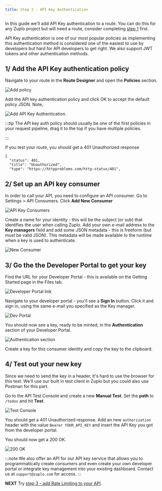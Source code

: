 ```yaml
---
title: Step 2 - API Key Authentication
---
```


In this guide we'll add API Key authentication to a route. You can do this for any Zuplo project but will need a route, consider completing [step 1](./step-1-setup-basic-gateway.md) first.

API Key authentication is one of our most popular policies as implementing this authentication method is considered one of the easiest to use by developers but hard for API developers to get right. We also support JWT tokens and other authentication methods.

## 1/ Add the API Key authentication policy

Navigate to your route in the **Route Designer** and open the **Policies** section.

![Add policy](https://cdn.zuplo.com/assets/14b608c1-d95c-4b98-9ae8-16affad90eca.png)

Add the API key authentication policy and click OK to accept the default policy JSON. Note,

![Add API Key Authentication](https://cdn.zuplo.com/assets/811a8152-9648-4377-a070-be6ec539a4d6.png).

:::tip
The API key auth policy should usually be one of the first policies in your request pipeline, drag it to the top if you have multiple policies.

<SizedImage src="https://cdn.zuplo.com/assets/8f698429-f265-40d9-99d7-156b28b7ef1b.gif" maxWidth="10" />
:::

If you test your route, you should get a 401 Unauthorized response

```
{
  "status": 401,
  "title": "Unauthorized",
  "type": "https://httpproblems.com/http-status/401",
```

## 2/ Set up an API key consumer

In order to call your API, you need to configure an API consumer. Go to Settings > API Consumers. Click **Add New Consumer**

![API Key Consumers](https://cdn.zuplo.com/assets/a716aeeb-4355-45ff-a8ed-4c20d6644424.png)

Create a name for your identity - this will be the subject (or sub) that identifies the user when calling Zuplo. Add your own e-mail address to the **Key managers** field and add some JSON metadata - this is freeform (but must be valid JSON). This metadata will be made available to the runtime when a key is used to authenticate.

![New Consumer](https://cdn.zuplo.com/assets/71bee20e-eac7-4067-b1a3-50bc8267b330.png)

## 3/ Go the the Developer Portal to get your key

Find the URL for your Developer Portal - this is available on the Getting Started page in the Files tab.

![Developer Portal link](https://cdn.zuplo.com/assets/f5b5f82a-4424-43f4-9b8f-2f4e91c4113e.png)

Navigate to your developer portal - you'll see a **Sign In** button. Click it and sign in, using the same e-mail you specified as the Key manager.

![Dev Portal](https://cdn.zuplo.com/assets/b59f82d1-4e91-4874-a432-a73796fc1632.png)

You should now see a key, ready to be minted, in the **Authentication** section of your Developer Portal.

![Authentication section](https://cdn.zuplo.com/assets/7dfa4541-bb4b-4e79-88b2-8cffed6c79d7.png)

Create a key for this consumer identity and copy the key to the clipboard.

## 4/ Test out your new key

Since we need to send the key in a header, it's hard to use the browser for this test. We'll use our built in test client in Zuplo but you could also use Postman for this part.

Go to the API Test Console and create a new **Manual Test**. Set the **path** to `/todos` and hit **Test**.

![Test Console](https://cdn.zuplo.com/assets/611050a5-257e-4594-a914-1da68d504371.png)

You should get a 401 Unauthorized response. Add an new `authorization` header with the value `Bearer YOUR_API_KEY` and insert the API Key you got from the developer portal.

You should now get a 200 OK.

![200 OK](https://cdn.zuplo.com/assets/82823f9d-62ad-4f18-9e07-bb89dc9ad32d.png)

:::note
We also offer an API for our API key service that allows you to programmatically create consumers and even create your own developer portal or integrate key management into your existing dashboard. Contact us at `support@zuplo.com` for access.
:::

**NEXT** Try [step 3 - add Rate Limiting to your API](./step-3-add-rate-limiting.md).
